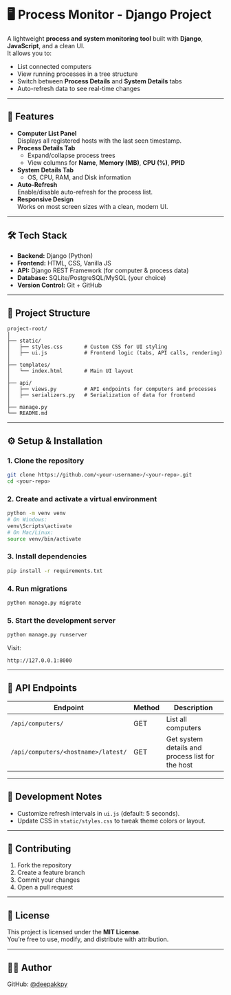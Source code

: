 # 🖥️ Process Monitor - Django Project

A lightweight **process and system monitoring tool** built with **Django**, **JavaScript**, and a clean UI.  
It allows you to:
- List connected computers
- View running processes in a tree structure
- Switch between **Process Details** and **System Details** tabs
- Auto-refresh data to see real-time changes

---

## 🚀 Features
- **Computer List Panel**  
  Displays all registered hosts with the last seen timestamp.
- **Process Details Tab**  
  - Expand/collapse process trees
  - View columns for **Name**, **Memory (MB)**, **CPU (%)**, **PPID**
- **System Details Tab**  
  - OS, CPU, RAM, and Disk information
- **Auto-Refresh**  
  Enable/disable auto-refresh for the process list.
- **Responsive Design**  
  Works on most screen sizes with a clean, modern UI.

---

## 🛠️ Tech Stack
- **Backend:** Django (Python)
- **Frontend:** HTML, CSS, Vanilla JS
- **API:** Django REST Framework (for computer & process data)
- **Database:** SQLite/PostgreSQL/MySQL (your choice)
- **Version Control:** Git + GitHub

---

## 📂 Project Structure

```
project-root/
│
├── static/
│   ├── styles.css       # Custom CSS for UI styling
│   ├── ui.js            # Frontend logic (tabs, API calls, rendering)
│
├── templates/
│   └── index.html       # Main UI layout
│
├── api/
│   ├── views.py         # API endpoints for computers and processes
│   ├── serializers.py   # Serialization of data for frontend
│
├── manage.py
└── README.md
```

---

## ⚙️ Setup & Installation

### **1. Clone the repository**
```bash
git clone https://github.com/<your-username>/<your-repo>.git
cd <your-repo>
```

### **2. Create and activate a virtual environment**
```bash
python -m venv venv
# On Windows:
venv\Scripts\activate
# On Mac/Linux:
source venv/bin/activate
```

### **3. Install dependencies**
```bash
pip install -r requirements.txt
```

### **4. Run migrations**
```bash
python manage.py migrate
```

### **5. Start the development server**
```bash
python manage.py runserver
```

Visit:
```
http://127.0.0.1:8000
```

---

## 🔄 API Endpoints

| Endpoint | Method | Description |
|-----------|--------|-------------|
| `/api/computers/` | GET | List all computers |
| `/api/computers/<hostname>/latest/` | GET | Get system details and process list for the host |

---

## 🧪 Development Notes
- Customize refresh intervals in `ui.js` (default: 5 seconds).
- Update CSS in `static/styles.css` to tweak theme colors or layout.

---

## 🤝 Contributing
1. Fork the repository  
2. Create a feature branch  
3. Commit your changes  
4. Open a pull request

---

## 📜 License
This project is licensed under the **MIT License**.  
You’re free to use, modify, and distribute with attribution.

---

## 👨‍💻 Author
  GitHub: [@deepakkpy](https://github.com/deepakkpy)
